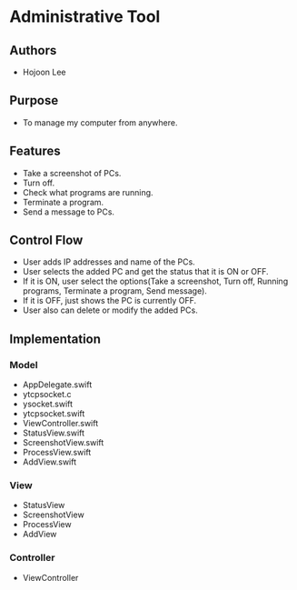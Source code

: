 # Administrative Tool

## Authors
* Hojoon Lee

## Purpose
* To manage my computer from anywhere.

## Features
* Take a screenshot of PCs.
* Turn off.
* Check what programs are running.
* Terminate a program.
* Send a message to PCs.

## Control Flow
* User adds IP addresses and name of the PCs.
* User selects the added PC and get the status that it is ON or OFF.
* If it is ON, user select the options(Take a screenshot, Turn off, Running programs, Terminate a program, Send message).
* If it is OFF, just shows the PC is currently OFF.
* User also can delete or modify the added PCs.

## Implementation

### Model
* AppDelegate.swift
* ytcpsocket.c
* ysocket.swift
* ytcpsocket.swift
* ViewController.swift
* StatusView.swift
* ScreenshotView.swift
* ProcessView.swift
* AddView.swift

### View
* StatusView
* ScreenshotView
* ProcessView
* AddView

### Controller
* ViewController
